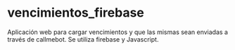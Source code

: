 # vencimientos_firebase
Aplicación web para cargar vencimientos y que las mismas sean enviadas a través de callmebot. Se utiliza firebase y Javascript.
